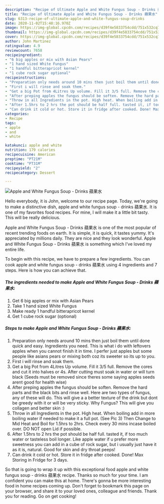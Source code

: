 ```yaml
---
description: "Recipe of Ultimate Apple and White Fungus Soup - Drinks 蘋果水"
title: "Recipe of Ultimate Apple and White Fungus Soup - Drinks 蘋果水"
slug: 6313-recipe-of-ultimate-apple-and-white-fungus-soup-drinks
date: 2020-11-02T15:48:16.970Z
image: https://img-global.cpcdn.com/recipes/d39f4e5833754cdd/751x532cq70/apple-and-white-fungus-soup-drinks-蘋果水-recipe-main-photo.jpg
thumbnail: https://img-global.cpcdn.com/recipes/d39f4e5833754cdd/751x532cq70/apple-and-white-fungus-soup-drinks-蘋果水-recipe-main-photo.jpg
cover: https://img-global.cpcdn.com/recipes/d39f4e5833754cdd/751x532cq70/apple-and-white-fungus-soup-drinks-蘋果水-recipe-main-photo.jpg
author: John Martinez
ratingvalue: 4.9
reviewcount: 7658
recipeingredient:
- "6 big apples or mix with Asian Pears"
- "1 hand sized White Fungus"
- "1 handful bitterapricot kernel"
- "1 cube rock sugar optional"
recipeinstructions:
- "Preparation only needs around 10 mins then just boil them until done quick and easy. Ingredients you need. This is what i do with leftovers apples when you cannot finish it in time. I perfer just apples but some people like asians pears or mixing both coz its sweeter so its up to you."
- "First i will rinse and soak them."
- "Get a big Pot from 4Litres Up volume. Fill it 3/5 full. Remove the cores and cut it into halves or 4s. After cutting must soak in water or will turn black (Seeds must be removed since theres some saying apples seeds arent good for health wise)"
- "After preping apples the fungus should be soften. Remove the hard parts and the black bits and rinse well. Here are two types of fungus, any of these will do. This will give a a better texture of the drink but dont be greedy with it or will be very sticky. Why Fungus? This will give you collagen and better skin :)"
- "Throw in all Ingredients in the pot. High heat. When boiling add in more boiling water if needed to make it a full pot. (See Pic 3) Then Change to Mid Heat and Boil for 1.5hrs to 2hrs. Check every 30 mins incase boiled over. DO NOT open Lid if possible."
- "After 1.5hrs to 2 hrs the pot should be half full. tasted it, if too much water or tasteless boil longer. Like apple water if u prefer more sweetness you can add in a cube of rock sugar, but i usually just have it as it is, natural. Good for skin and dry throat peeps!"
- "Can drink it cold or hot. Store it in fridge after cooked. Done! Max Storing in Fridge for 3 days."
categories:
- Recipe
tags:
- apple
- and
- white

katakunci: apple and white 
nutrition: 179 calories
recipecuisine: American
preptime: "PT21M"
cooktime: "PT31M"
recipeyield: "2"
recipecategory: Dessert

---
```



![Apple and White Fungus Soup - Drinks 蘋果水](https://img-global.cpcdn.com/recipes/d39f4e5833754cdd/751x532cq70/apple-and-white-fungus-soup-drinks-蘋果水-recipe-main-photo.jpg)

Hello everybody, it is John, welcome to our recipe page. Today, we're going to make a distinctive dish, apple and white fungus soup - drinks 蘋果水. It is one of my favorites food recipes. For mine, I will make it a little bit tasty. This will be really delicious.

Apple and White Fungus Soup - Drinks 蘋果水 is one of the most popular of recent trending foods on earth. It is simple, it is quick, it tastes yummy. It's appreciated by millions daily. They are nice and they look wonderful. Apple and White Fungus Soup - Drinks 蘋果水 is something which I've loved my entire life.




To begin with this recipe, we have to prepare a few ingredients. You can cook apple and white fungus soup - drinks 蘋果水 using 4 ingredients and 7 steps. Here is how you can achieve that.

<!--inarticleads1-->

##### The ingredients needed to make Apple and White Fungus Soup - Drinks 蘋果水:

1. Get 6 big apples or mix with Asian Pears
1. Take 1 hand sized White Fungus
1. Make ready 1 handful bitterapricot kernel
1. Get 1 cube rock sugar (optional)




<!--inarticleads2-->

##### Steps to make Apple and White Fungus Soup - Drinks 蘋果水:

1. Preparation only needs around 10 mins then just boil them until done quick and easy. Ingredients you need. This is what i do with leftovers apples when you cannot finish it in time. I perfer just apples but some people like asians pears or mixing both coz its sweeter so its up to you.
1. First i will rinse and soak them.
1. Get a big Pot from 4Litres Up volume. Fill it 3/5 full. Remove the cores and cut it into halves or 4s. After cutting must soak in water or will turn black (Seeds must be removed since theres some saying apples seeds arent good for health wise)
1. After preping apples the fungus should be soften. Remove the hard parts and the black bits and rinse well. Here are two types of fungus, any of these will do. This will give a a better texture of the drink but dont be greedy with it or will be very sticky. Why Fungus? This will give you collagen and better skin :)
1. Throw in all Ingredients in the pot. High heat. When boiling add in more boiling water if needed to make it a full pot. (See Pic 3) Then Change to Mid Heat and Boil for 1.5hrs to 2hrs. Check every 30 mins incase boiled over. DO NOT open Lid if possible.
1. After 1.5hrs to 2 hrs the pot should be half full. tasted it, if too much water or tasteless boil longer. Like apple water if u prefer more sweetness you can add in a cube of rock sugar, but i usually just have it as it is, natural. Good for skin and dry throat peeps!
1. Can drink it cold or hot. Store it in fridge after cooked. Done! Max Storing in Fridge for 3 days.




So that is going to wrap it up with this exceptional food apple and white fungus soup - drinks 蘋果水 recipe. Thanks so much for your time. I am confident you can make this at home. There's gonna be more interesting food in home recipes coming up. Don't forget to bookmark this page on your browser, and share it to your loved ones, colleague and friends. Thank you for reading. Go on get cooking!
